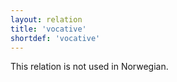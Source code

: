 ```yaml
---
layout: relation
title: 'vocative'
shortdef: 'vocative'
---
```


This relation is not used in Norwegian.
<!-- Interlanguage links updated Út zář 29 18:41:37 CEST 2020 -->
